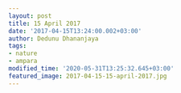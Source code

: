 ```yaml
---
layout: post
title: 15 April 2017
date: '2017-04-15T13:24:00.002+03:00'
author: Dedunu Dhananjaya
tags:
- nature
- ampara
modified_time: '2020-05-31T13:25:32.645+03:00'
featured_image: 2017-04-15-15-april-2017.jpg
---
```

